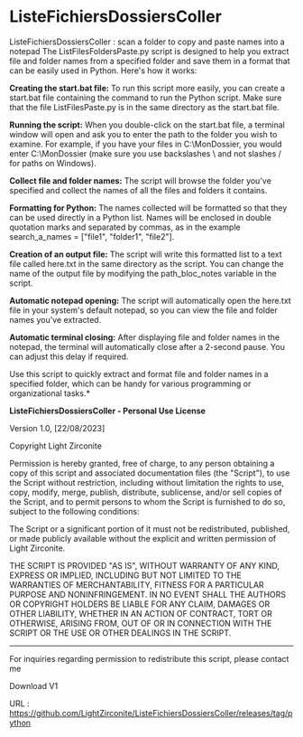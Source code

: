 # ListeFichiersDossiersColler
ListeFichiersDossiersColler : scan a folder to copy and paste names into a notepad
The ListFilesFoldersPaste.py script is designed to help you extract file and folder names from a specified folder and save them in a format that can be easily used in Python. Here's how it works:

**Creating the start.bat file:**
To run this script more easily, you can create a start.bat file containing the command to run the Python script. Make sure that the file ListFilesPaste.py is in the same directory as the start.bat file.

**Running the script:**
When you double-click on the start.bat file, a terminal window will open and ask you to enter the path to the folder you wish to examine. For example, if you have your files in C:\MonDossier, you would enter C:\MonDossier (make sure you use backslashes \ and not slashes / for paths on Windows).

**Collect file and folder names:**
The script will browse the folder you've specified and collect the names of all the files and folders it contains.

**Formatting for Python:**
The names collected will be formatted so that they can be used directly in a Python list. Names will be enclosed in double quotation marks and separated by commas, as in the example search_a_names = ["file1", "folder1", "file2"].

**Creation of an output file:**
The script will write this formatted list to a text file called here.txt in the same directory as the script. You can change the name of the output file by modifying the path_bloc_notes variable in the script.

**Automatic notepad opening:**
The script will automatically open the here.txt file in your system's default notepad, so you can view the file and folder names you've extracted.

**Automatic terminal closing:**
After displaying file and folder names in the notepad, the terminal will automatically close after a 2-second pause. You can adjust this delay if required.

Use this script to quickly extract and format file and folder names in a specified folder, which can be handy for various programming or organizational tasks.*

**ListeFichiersDossiersColler - Personal Use License**

Version 1.0, [22/08/2023]

Copyright Light Zirconite

Permission is hereby granted, free of charge, to any person obtaining a copy
of this script and associated documentation files (the "Script"), to use
the Script without restriction, including without limitation the rights to
use, copy, modify, merge, publish, distribute, sublicense, and/or sell copies
of the Script, and to permit persons to whom the Script is furnished to do so,
subject to the following conditions:

The Script or a significant portion of it must not be redistributed, published,
or made publicly available without the explicit and written permission of Light Zirconite.

THE SCRIPT IS PROVIDED "AS IS", WITHOUT WARRANTY OF ANY KIND, EXPRESS OR IMPLIED,
INCLUDING BUT NOT LIMITED TO THE WARRANTIES OF MERCHANTABILITY, FITNESS FOR A
PARTICULAR PURPOSE AND NONINFRINGEMENT. IN NO EVENT SHALL THE AUTHORS OR COPYRIGHT
HOLDERS BE LIABLE FOR ANY CLAIM, DAMAGES OR OTHER LIABILITY, WHETHER IN AN ACTION
OF CONTRACT, TORT OR OTHERWISE, ARISING FROM, OUT OF OR IN CONNECTION WITH THE SCRIPT
OR THE USE OR OTHER DEALINGS IN THE SCRIPT.

---

For inquiries regarding permission to redistribute this script, please contact me

Download V1

URL : https://github.com/LightZirconite/ListeFichiersDossiersColler/releases/tag/python
